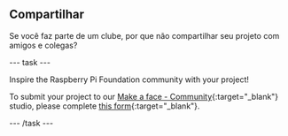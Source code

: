 ## Compartilhar

Se você faz parte de um clube, por que não compartilhar seu projeto com amigos e colegas?

--- task ---

Inspire the Raspberry Pi Foundation community with your project!

To submit your project to our [Make a face - Community](https://wke.lt/w/s/8sVH4f){:target="_blank"} studio, please complete [this form](https://form.raspberrypi.org/f/community-project-submissions){:target="_blank"}.

--- /task ---
